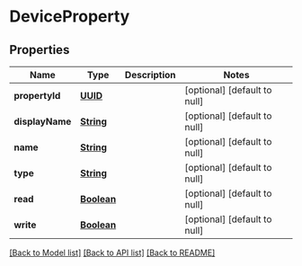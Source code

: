 # DeviceProperty
## Properties

Name | Type | Description | Notes
------------ | ------------- | ------------- | -------------
**propertyId** | [**UUID**](UUID.md) |  | [optional] [default to null]
**displayName** | [**String**](string.md) |  | [optional] [default to null]
**name** | [**String**](string.md) |  | [optional] [default to null]
**type** | [**String**](string.md) |  | [optional] [default to null]
**read** | [**Boolean**](boolean.md) |  | [optional] [default to null]
**write** | [**Boolean**](boolean.md) |  | [optional] [default to null]

[[Back to Model list]](../README.md#documentation-for-models) [[Back to API list]](../README.md#documentation-for-api-endpoints) [[Back to README]](../README.md)

